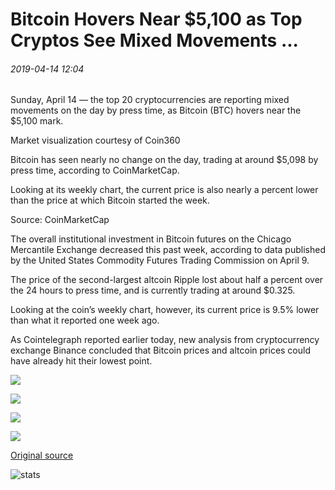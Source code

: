 # Bitcoin Hovers Near $5,100 as Top Cryptos See Mixed Movements ...

###### 2019-04-14 12:04

Sunday, April 14 — the top 20 cryptocurrencies are reporting mixed movements on the day by press time, as Bitcoin (BTC) hovers near the $5,100 mark.

Market visualization courtesy of Coin360

Bitcoin has seen nearly no change on the day, trading at around $5,098 by press time, according to CoinMarketCap.

Looking at its weekly chart, the current price is also nearly a percent lower than the price at which Bitcoin started the week.

Source: CoinMarketCap

The overall institutional investment in Bitcoin futures on the Chicago Mercantile Exchange decreased this past week, according to data published by the United States Commodity Futures Trading Commission on April 9.

The price of the second-largest altcoin Ripple lost about half a percent over the 24 hours to press time, and is currently trading at around $0.325.

Looking at the coin’s weekly chart, however, its current price is 9.5% lower than what it reported one week ago.

As Cointelegraph reported earlier today, new analysis from cryptocurrency exchange Binance concluded that Bitcoin prices and altcoin prices could have already hit their lowest point.

![](https://s3.cointelegraph.com/storage/uploads/view/c84c7ac298b0ddece15e108209a6d7f8.png)

![](https://s3.cointelegraph.com/storage/uploads/view/5a1d381489edc25d7daf163d12fed530.png)

![](https://s3.cointelegraph.com/storage/uploads/view/5439a2064da445ddbbf4d3091c677c8e.png)

![](https://s3.cointelegraph.com/storage/uploads/view/5fa5f96fc4311495b0dcface7aaef4d3.png)

[Original source](https://cointelegraph.com/news/bitcoin-hovers-near-5-100-as-top-cryptos-see-mixed-movements)

![stats](https://c.statcounter.com/11760860/0/a89fa40b/1/ "stats")